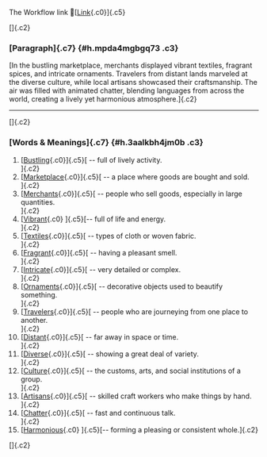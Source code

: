 The Workflow link
👏[[Link](https://www.google.com/url?q=http://www.google.com&sa=D&source=editors&ust=1757288346237274&usg=AOvVaw0HCdewA7X9juBtN68ZI4Qz){.c0}]{.c5}

[]{.c2}

### [Paragraph]{.c7} {#h.mpda4mgbgq73 .c3}

[In the bustling marketplace, merchants displayed vibrant textiles,
fragrant spices, and intricate ornaments. Travelers from distant lands
marveled at the diverse culture, while local artisans showcased their
craftsmanship. The air was filled with animated chatter, blending
languages from across the world, creating a lively yet harmonious
atmosphere.]{.c2}

------------------------------------------------------------------------

[]{.c2}

### [Words & Meanings]{.c7} {#h.3aalkbh4jm0b .c3}

1.  [[Bustling](https://www.google.com/url?q=http://www.google.com&sa=D&source=editors&ust=1757288346238656&usg=AOvVaw1rWlHNyjXxCF7GSJuMOPfw){.c0}]{.c5}[ --
    full of lively activity.\
    ]{.c2}
2.  [[Marketplace](https://www.google.com/url?q=http://www.google.com&sa=D&source=editors&ust=1757288346238899&usg=AOvVaw0McEjJyfcb4Hu-zrqX3TOA){.c0}]{.c5}[ --
    a place where goods are bought and sold.\
    ]{.c2}
3.  [[Merchants](https://www.google.com/url?q=http://www.google.com&sa=D&source=editors&ust=1757288346239148&usg=AOvVaw2e-KMyB8sAfk2zirtOR3Xn){.c0}]{.c5}[ --
    people who sell goods, especially in large quantities.\
    ]{.c2}
4.  [[Vibrant](https://www.google.com/url?q=http://www.google.com&sa=D&source=editors&ust=1757288346239416&usg=AOvVaw2wskwrZV13Rk0095cPk1Oz){.c0}
    ]{.c5}[-- full of life and energy.\
    ]{.c2}
5.  [[Textiles](https://www.google.com/url?q=http://www.google.com&sa=D&source=editors&ust=1757288346239621&usg=AOvVaw3qmUBPkZ3T8cdspm0ocCCY){.c0}]{.c5}[ --
    types of cloth or woven fabric.\
    ]{.c2}
6.  [[Fragrant](https://www.google.com/url?q=http://www.google.com&sa=D&source=editors&ust=1757288346239815&usg=AOvVaw1n6h6OaPErTj9o-PfAX41v){.c0}]{.c5}[ --
    having a pleasant smell.\
    ]{.c2}
7.  [[Intricate](https://www.google.com/url?q=http://www.google.com&sa=D&source=editors&ust=1757288346239984&usg=AOvVaw0GPvq10XIJHkHgFXeJynrR){.c0}]{.c5}[ --
    very detailed or complex.\
    ]{.c2}
8.  [[Ornaments](https://www.google.com/url?q=http://www.google.com&sa=D&source=editors&ust=1757288346240176&usg=AOvVaw3XeITHNiqZiwUUqEh3UkG8){.c0}]{.c5}[ --
    decorative objects used to beautify something.\
    ]{.c2}
9.  [[Travelers](https://www.google.com/url?q=http://www.google.com&sa=D&source=editors&ust=1757288346240407&usg=AOvVaw2WAqZn6Pj9E0Qws9zWn88K){.c0}]{.c5}[ --
    people who are journeying from one place to another.\
    ]{.c2}
10. [[Distant](https://www.google.com/url?q=http://www.google.com&sa=D&source=editors&ust=1757288346240641&usg=AOvVaw1qVMPKFomxzmXf5_s-ze67){.c0}]{.c5}[ --
    far away in space or time.\
    ]{.c2}
11. [[Diverse](https://www.google.com/url?q=http://www.google.com&sa=D&source=editors&ust=1757288346240817&usg=AOvVaw0adN4OUdHFRtjC6awqrA5d){.c0}]{.c5}[ --
    showing a great deal of variety.\
    ]{.c2}
12. [[Culture](https://www.google.com/url?q=http://www.google.com&sa=D&source=editors&ust=1757288346241046&usg=AOvVaw1v9LkwTUsiqA2ZYDzvI0Ao){.c0}]{.c5}[ --
    the customs, arts, and social institutions of a group.\
    ]{.c2}
13. [[Artisans](https://www.google.com/url?q=http://www.google.com&sa=D&source=editors&ust=1757288346241316&usg=AOvVaw1MmiR2tq37ZW7LvoWgVoaI){.c0}]{.c5}[ --
    skilled craft workers who make things by hand.\
    ]{.c2}
14. [[Chatter](https://www.google.com/url?q=http://www.google.com&sa=D&source=editors&ust=1757288346241572&usg=AOvVaw0-lkXFaZaTMzKbPJhrHr3X){.c0}]{.c5}[ --
    fast and continuous talk.\
    ]{.c2}
15. [[Harmonious](https://www.google.com/url?q=http://www.google.com&sa=D&source=editors&ust=1757288346241812&usg=AOvVaw2KlkpeRIczqbScrXKe2m0O){.c0}
    ]{.c5}[-- forming a pleasing or consistent whole.]{.c2}

[]{.c2}
